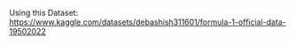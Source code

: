 Using this Dataset: https://www.kaggle.com/datasets/debashish311601/formula-1-official-data-19502022
